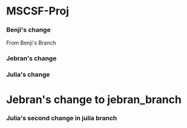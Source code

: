 # MSCSF-Proj

### Benji's change
From Benji's Branch
### Jebran's change

### Julia's change

# Jebran's change to jebran_branch

### Julia's second change in julia branch

